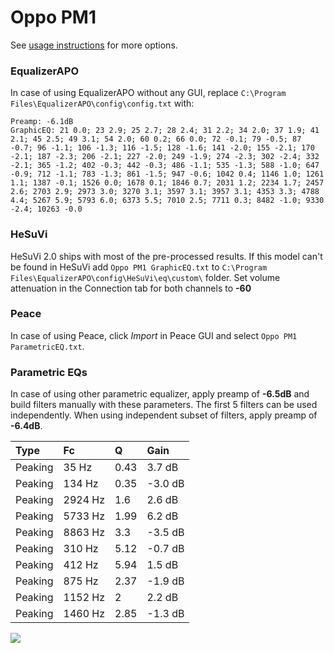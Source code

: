 # Oppo PM1
See [usage instructions](https://github.com/jaakkopasanen/AutoEq#usage) for more options.

### EqualizerAPO
In case of using EqualizerAPO without any GUI, replace `C:\Program Files\EqualizerAPO\config\config.txt`
with:
```
Preamp: -6.1dB
GraphicEQ: 21 0.0; 23 2.9; 25 2.7; 28 2.4; 31 2.2; 34 2.0; 37 1.9; 41 2.1; 45 2.5; 49 3.1; 54 2.0; 60 0.2; 66 0.0; 72 -0.1; 79 -0.5; 87 -0.7; 96 -1.1; 106 -1.3; 116 -1.5; 128 -1.6; 141 -2.0; 155 -2.1; 170 -2.1; 187 -2.3; 206 -2.1; 227 -2.0; 249 -1.9; 274 -2.3; 302 -2.4; 332 -2.1; 365 -1.2; 402 -0.3; 442 -0.3; 486 -1.1; 535 -1.3; 588 -1.0; 647 -0.9; 712 -1.1; 783 -1.3; 861 -1.5; 947 -0.6; 1042 0.4; 1146 1.0; 1261 1.1; 1387 -0.1; 1526 0.0; 1678 0.1; 1846 0.7; 2031 1.2; 2234 1.7; 2457 2.6; 2703 2.9; 2973 3.0; 3270 3.1; 3597 3.1; 3957 3.1; 4353 3.3; 4788 4.4; 5267 5.9; 5793 6.0; 6373 5.5; 7010 2.5; 7711 0.3; 8482 -1.0; 9330 -2.4; 10263 -0.0
```

### HeSuVi
HeSuVi 2.0 ships with most of the pre-processed results. If this model can't be found in HeSuVi add
`Oppo PM1 GraphicEQ.txt` to `C:\Program Files\EqualizerAPO\config\HeSuVi\eq\custom\` folder.
Set volume attenuation in the Connection tab for both channels to **-60**

### Peace
In case of using Peace, click *Import* in Peace GUI and select `Oppo PM1 ParametricEQ.txt`.

### Parametric EQs
In case of using other parametric equalizer, apply preamp of **-6.5dB** and build filters manually
with these parameters. The first 5 filters can be used independently.
When using independent subset of filters, apply preamp of **-6.4dB**.

| Type    | Fc      |    Q | Gain    |
|:--------|:--------|:-----|:--------|
| Peaking | 35 Hz   | 0.43 | 3.7 dB  |
| Peaking | 134 Hz  | 0.35 | -3.0 dB |
| Peaking | 2924 Hz | 1.6  | 2.6 dB  |
| Peaking | 5733 Hz | 1.99 | 6.2 dB  |
| Peaking | 8863 Hz | 3.3  | -3.5 dB |
| Peaking | 310 Hz  | 5.12 | -0.7 dB |
| Peaking | 412 Hz  | 5.94 | 1.5 dB  |
| Peaking | 875 Hz  | 2.37 | -1.9 dB |
| Peaking | 1152 Hz | 2    | 2.2 dB  |
| Peaking | 1460 Hz | 2.85 | -1.3 dB |

![](https://raw.githubusercontent.com/jaakkopasanen/AutoEq/master/results/headphonecom/sbaf-serious/Oppo%20PM1/Oppo%20PM1.png)